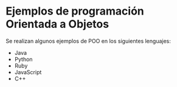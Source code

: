 # Ejemplos de programación Orientada a Objetos
Se realizan algunos ejemplos de POO en los siguientes lenguajes:
- Java
- Python
- Ruby
- JavaScript
- C++